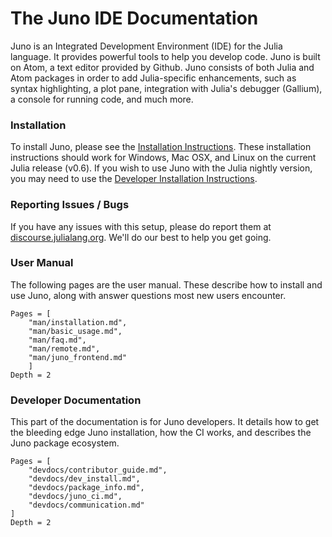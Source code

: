 # The Juno IDE Documentation

Juno is an Integrated Development Environment (IDE) for the Julia language. It provides
powerful tools to help you develop code. Juno is built on Atom, a text editor
provided by Github. Juno consists of both Julia and Atom packages in order to
add Julia-specific enhancements, such as syntax highlighting, a plot pane,
integration with Julia's debugger (Gallium), a console for running code, and much more.

### Installation

To install Juno, please see the [Installation Instructions](@ref). These installation
instructions should work for Windows, Mac OSX, and Linux on the current Julia release (v0.6).
If you wish to use Juno with the Julia nightly version, you may need to use the
[Developer Installation Instructions](@ref).

### Reporting Issues / Bugs

If you have any issues with this setup, please do report them at
[discourse.julialang.org](https://discourse.julialang.org). We'll do our best to help you get going.

### User Manual

The following pages are the user manual. These describe how to install and use
Juno, along with answer questions most new users encounter.

```@contents
Pages = [
    "man/installation.md",
    "man/basic_usage.md",
    "man/faq.md",
    "man/remote.md",
    "man/juno_frontend.md"
    ]
Depth = 2
```

### Developer Documentation

This part of the documentation is for Juno developers. It details how to get
the bleeding edge Juno installation, how the CI works, and describes the Juno
package ecosystem.

```@contents
Pages = [
    "devdocs/contributor_guide.md",
    "devdocs/dev_install.md",
    "devdocs/package_info.md",
    "devdocs/juno_ci.md",
    "devdocs/communication.md"
]
Depth = 2
```
